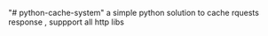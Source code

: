 "# python-cache-system" 
a simple python solution to cache rquests response ,
suppport all http libs
